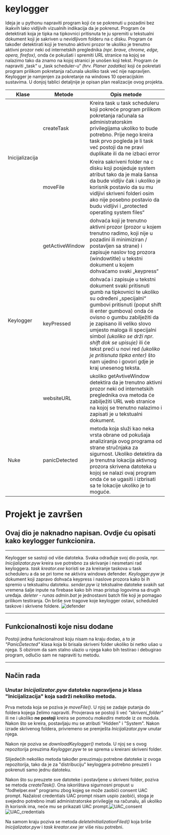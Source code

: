 # keylogger

Ideja je u pythonu napraviti program koji će se pokrenuti u pozadini bez ikakvih lako vidljivih vizualnih
indikacija da je pokrenut. Program će detektirati koja je tipka na tipkovnici pritisnuta te ju spremiti u
tekstualni dokument koji je sakriven u nevidljivom folderu na c disku. Program će također detektirati
koji je trenutno aktivni prozor te ukoliko je trenutno aktivni prozor neki od internetskih preglednika
_(npr. brave, chrome, edge, opera, firefox)_, onda će pokušati i spremiti URL stranice na kojoj se nalazimo
tako da znamo na kojoj stranici je unošen koji tekst. Program će napraviti „task“ u „task scheduler-u“
_(hrv. Planer zadatka)_ koji će pokretati program prilikom pokretanja računala ukoliko task već nije
napravljen. Keylogger je namjenjen za pokretanje na windows 10 operacijskim sustavima. U donjoj tablici
detaljnije je opisan plan realizacije ovog projekta.

<table>
    <thead>
        <tr>
            <th>Klase</th>
            <th>Metode</th>
            <th>Opis metode</th>
        </tr>
    </thead>
    <tbody>
        <tr>
            <td rowspan=2>Inicijalizacija</td>
            <td>createTask</td>
            <td>Kreira task u task scheduleru koji pokreće program prilikom pokretanja računala sa
administratorskim privilegijama ukoliko to bude potrebno. Prije nego kreira task prvo pogleda je li
task već postoji da ne pravi duplikate ili da ne izbaci error</td>
        </tr>
        <tr>
            <td>moveFile</td>
            <td>Kreira sakriveni folder na c disku koji posjeduje system atribut tako da je mala šansa da
bude vidljiv čak i ukoliko je korisnik postavio da su mu vidljivi skriveni folderi osim ako nije posebno
postavio da budu vidljivi i „protected operating system files“
</td>

<tr>
            <td rowspan=3>Keylogger</td>
            <td>getActiveWindow</td>
            <td>dohvaća koji je trenutno aktivni prozor (prozor u kojem trenutno radimo, koji nije
u pozadini ili minimiziran / postavljen sa strane) i zapisuje naslov tog prozora (windowtitle) u tekstni
dokument u kojem dohvaćamo svaki „keypress“</td>
        </tr>
        
<tr>
            <td>keyPressed</td>
            <td>dohvaća i zapisuje u tekstni dokument svaki pritisnuti gumb na tipkovnici te ukoliko su
određeni „specijalni“ gumbovi pritisnuti (poput shift ili enter gumbova) onda će ovisno o gumbu
zabilježiti da je zapisano ili veliko slovo umjesto maloga ili specijalni simbol <i>(ukoliko se drži npr. shift
dok se upisuje)</i> ili će tekst preći u novi red <i>(ukoliko je pritisnuta tipka enter)</i> što nam ujedno i govori
gdje je kraj unesenog teksta.</td>
        </tr>
        
<tr>
            <td>websiteURL</td>
            <td>ukoliko getAvtiveWindow detektira da je trenutno aktivni prozor neki od internetskih
preglednika ova metoda će zabilježiti URL web stranice na kojoj se trenutno nalazimo i zapisati je u
tekstualni dokument.</td>
        </tr>

<tr>
            <td>Nuke</td>
            <td>panicDetected</td>
            <td>metoda koja služi kao neka vrsta obrane od pokušaja analiziranja ovog programa od
strane stručnjaka za sigurnost. Ukoliko detektira da je trenutna lokacija aktivnog prozora skrivena
datoteka u kojoj se nalazi ovaj program onda će se ugasiti i izbrisati sa te lokacije ukoliko je to
moguće.</td>
        </tr>
    </tbody>
</table>

# Projekt je završen

## Ovaj dio je naknadno napisan. Ovdje ću opisati kako keylogger funkcionira.
______________________________________________________________________________________

Keylogger se sastoji od više datoteka. Svaka odrađuje svoj dio posla, npr. _Inicijalizator.pyw_ kreira sve potrebno za 
skrivanje i nesmetani rad keyloggera. _task kreator.exe_ koristi se za kreiranje taskova u task scheduleru a da se pri
tome ne aktivira windows defender. _Keylogger.pyw_ je dokument koji zapravo dohvaća keypress i naslove prozora kako bi
ih spremio u tekstualnu datoteku. _sender.pyw_ iz tekstualne datoteke svakih sat vremena šalje inpute na firebase kako
bih imao pristup logovima sa drugih uređaja. _deleter - runas admin.bat_ je jednostavni batch file koji je pomagao prilikom
testiranja. On briše sve tragove koje keylogger ostavi, scheduled taskove i skrivene foldere.
![defender](https://github.com/user-attachments/assets/cb652a20-df1d-4531-ade6-95901718e7f1 "Windows defender mi je 153 puta blokirao skriptu od izvršavanja")
______________________________________________________________________________________

## Funkcionalnosti koje nisu dodane

Postoji jedna funkcionalnost koju nisam na kraju dodao, a to je _"PanicDetected"_ klasa koja bi brisala skriveni folder
ukoliko bi netko ušao u njega. S obzirom da sam stalno ulazio u njega kako bih testirao i debugirao program, odlučio
sam ne napraviti tu metodu.
______________________________________________________________________________________

## Način rada

### Unutar _Inicijalizator.pyw_ datoteke napravljena je klasa "Inicijalizacija" koja sadrži nekoliko metoda.

Prva metoda koja se poziva je _moveFile()_. U njoj se zadaje putanja do foldera kojega želimo napraviti. Provjerava
se postoji li već _"skriveni_folder"_ ili ne i ukoliko <b>ne postoji</b> kreira se pomoću _makedirs_ metode iz _os_ modula.
Nakon što se kreira, postavljaju mu se atributi "Hidden" i "System". Nakon izrade skrivenog foldera, privremeno se premješta
_Inicijalizator.pyw_ unutar njega.

Nakon nje poziva se _downloadKeylogger()_ metoda. U njoj se s ovog repozitorija preuzima _Keylogger.pyw_ te se
sprema u kreirani skriveni folder.

Slijedećih nekoliko metoda također preuzimaju potrebne datoteke iz ovoga repozitorija, tako da je za "distribuciju" keyloggera
potrebno preuzeti i pokrenuti samo jednu datoteku.

Nakon što su preuzete sve datoteke i postavljene u skriveni folder, poziva se metoda _createTask()_. Ona iskorištava sigurnosni
propust u "fodhelper.exe" programu zbog kojeg se može zaobići consent UAC prompt. Nažalost credentials UAC prompt nisam uspio
zaobići, stoga je svejedno potrebno imati administratorske privilegije na računalu, ali ukoliko ih korisnik ima, neće mu se 
prikazati UAC prompt.![UAC_consent](https://github.com/user-attachments/assets/5cc7f9d6-d6ae-4cb1-bcee-07efd32ce329 "Consent UAC prompt - samo pita želimo li ili ne dopustiti pokretanje")
![UAC_credentials](https://github.com/user-attachments/assets/41134f63-d653-4613-9cbf-cecfab333e68 "Credentials UAC prompt - zahtjeva unos administratorske lozinke i korisničkog imena")

Na samom kraju poziva se metoda _deleteInitializationFiled()_ koja briše _Inicijalizator.pyw_ i _task kreator.exe_ jer više nisu potrebni.



